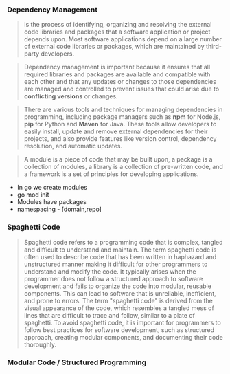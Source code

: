 
### Dependency Management

 > is the process of identifying, organizing and resolving the external code libraries and packages that a software application or project depends upon. Most software applications depend on a large number of external code libraries or packages, which are maintained by third-party developers.
 
 > Dependency management is important because it ensures that all required libraries and packages are available and compatible with each other and that any updates or changes to those dependencies are managed and controlled to prevent issues that could arise due to **conflicting versions** or changes.

 > There are various tools and techniques for managing dependencies in programming, including package managers such as **npm** for Node.js, **pip** for Python and **Maven** for Java. These tools allow developers to easily install, update and remove external dependencies for their projects, and also provide features like version control, dependency resolution, and automatic updates.


 > A module is a piece of code that may be built upon, a package is a collection of modules, a library is a collection of pre-written code, and a framework is a set of principles for developing applications.

 - In go we create modules
  - go mod init
 - Modules have packages
 - namespacing  - [domain,repo]
 

### Spaghetti Code
 > Spaghetti code refers to a programming code that is complex, tangled and difficult to understand and maintain. The term spaghetti code is often used to describe code that has been written in haphazard and unstructured manner making it difficult for other programmers to understand and modify the code.
 > It typically arises when the programmer does not follow a structured approach to software development and fails to organize the code into modular, reusable components. This can lead to software that is unreliable, inefficient, and prone to errors.
 > The term "spaghetti code" is derived from the visual appearance of the code, which resembles a tangled mess of lines that are difficult to trace and follow, similar to a plate of spaghetti.
 > To avoid spaghetti code, it is important for programmers to follow best practices for software development, such as structured approach, creating modular components, and documenting their code thoroughly.



### Modular Code / Structured Programming
 > 
